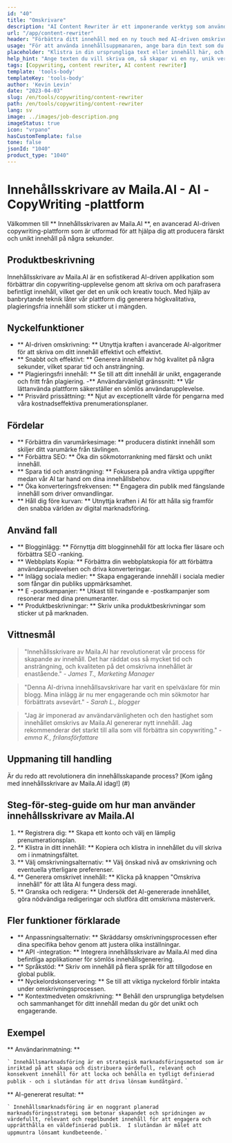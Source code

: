 ```yaml
---
id: "40"
title: "Omskrivare"
description: "AI Content Rewriter är ett imponerande verktyg som använder avancerade AI -algoritmer för att automatiskt skriva om och omformulera din inmatningstext, vilket gör den unik, engagerande och mer tilltalande.  Detta verktyg är idealiskt för bloggare, copywriters och innehållsskapare som vill förbättra sin innehållskvalitet och undvika problem med plagiering."
url: "/app/content-rewriter"
header: "Förbättra ditt innehåll med en ny touch med AI-driven omskrivning."
usage: "För att använda innehållsuppmanaren, ange bara din text som du vill skriva om.  Detta verktyg kommer sedan att generera en unik, välstrukturerad och engagerande version av ditt ursprungliga innehåll och upprätthålla dess sammanhang och nyckelidéer."
placeholder: "Klistra in din ursprungliga text eller innehåll här, och våra modeller kommer att skriva om den för att skapa en unik, engagerande och tilltalande version."
help_hint: "Ange texten du vill skriva om, så skapar vi en ny, unik version samtidigt som du bevarar den ursprungliga betydelsen och sammanhanget.  Perfekt för att förbättra innehållskvaliteten och undvika problem med plagiering."
tags: [Copywriting, content rewriter, AI content rewriter]
template: 'tools-body'
templateKey: 'tools-body'
author: 'Kevin Levin'
date: "2023-04-03"
slug: /en/tools/copywriting/content-rewriter
path: /en/tools/copywriting/content-rewriter
lang: sv
image: ../images/job-description.png
imageStatus: true
icon: "vrpano"
hasCustomTemplate: false
tone: false
jsonId: "1040"
product_type: "1040"
---
```

# Innehållsskrivare av Maila.AI - AI -CopyWriting -plattform

Välkommen till ** Innehållsskrivaren av Maila.AI **, en avancerad AI-driven copywriting-plattform som är utformad för att hjälpa dig att producera färskt och unikt innehåll på några sekunder.

## Produktbeskrivning

Innehållsskrivare av Maila.AI är en sofistikerad AI-driven applikation som förbättrar din copywriting-upplevelse genom att skriva om och parafrasera befintligt innehåll, vilket ger det en unik och kreativ touch.  Med hjälp av banbrytande teknik låter vår plattform dig generera högkvalitativa, plagieringsfria innehåll som sticker ut i mängden.

## Nyckelfunktioner

- ** AI-driven omskrivning: ** Utnyttja kraften i avancerade AI-algoritmer för att skriva om ditt innehåll effektivt och effektivt.
 - ** Snabbt och effektivt: ** Generera innehåll av hög kvalitet på några sekunder, vilket sparar tid och ansträngning.
 - ** Plagieringsfri innehåll: ** Se till att ditt innehåll är unikt, engagerande och fritt från plagiering.
 -** Användarvänligt gränssnitt: ** Vår lättanvända plattform säkerställer en sömlös användarupplevelse.
 - ** Prisvärd prissättning: ** Njut av exceptionellt värde för pengarna med våra kostnadseffektiva prenumerationsplaner.

## Fördelar

- ** Förbättra din varumärkesimage: ** producera distinkt innehåll som skiljer ditt varumärke från tävlingen.
 - ** Förbättra SEO: ** Öka din sökmotorrankning med färskt och unikt innehåll.
 - ** Spara tid och ansträngning: ** Fokusera på andra viktiga uppgifter medan vår AI tar hand om dina innehållsbehov.
 - ** Öka konverteringsfrekvensen: ** Engagera din publik med fängslande innehåll som driver omvandlingar.
 - ** Håll dig före kurvan: ** Utnyttja kraften i AI för att hålla sig framför den snabba världen av digital marknadsföring.

## Använd fall

- ** Blogginlägg: ** Förnyttja ditt blogginnehåll för att locka fler läsare och förbättra SEO -ranking.
 - ** Webbplats Kopia: ** Förbättra din webbplatskopia för att förbättra användarupplevelsen och driva konverteringar.
 - ** Inlägg sociala medier: ** Skapa engagerande innehåll i sociala medier som fångar din publiks uppmärksamhet.
 - ** E -postkampanjer: ** Utkast till tvingande e -postkampanjer som resonerar med dina prenumeranter.
 - ** Produktbeskrivningar: ** Skriv unika produktbeskrivningar som sticker ut på marknaden.

## Vittnesmål

> "Innehållsskrivare av Maila.AI har revolutionerat vår process för skapande av innehåll. Det har räddat oss så mycket tid och ansträngning, och kvaliteten på det omskrivna innehållet är enastående."  - _James T., Marketing Manager_

> "Denna AI-drivna innehållsavskrivare har varit en spelväxlare för min blogg. Mina inlägg är nu mer engagerande och min sökmotor har förbättrats avsevärt."  - _Sarah L., blogger_

> "Jag är imponerad av användarvänligheten och den hastighet som innehållet omskrivs av Maila.AI genererar nytt innehåll. Jag rekommenderar det starkt till alla som vill förbättra sin copywriting."  - _emma K., frilansförfattare_

## Uppmaning till handling

Är du redo att revolutionera din innehållsskapande process?  [Kom igång med innehållsskrivare av Maila.AI idag!] (#)

## Steg-för-steg-guide om hur man använder innehållsskrivare av Maila.AI

1. ** Registrera dig: ** Skapa ett konto och välj en lämplig prenumerationsplan.
 2. ** Klistra in ditt innehåll: ** Kopiera och klistra in innehållet du vill skriva om i inmatningsfältet.
 3. ** Välj omskrivningsalternativ: ** Välj önskad nivå av omskrivning och eventuella ytterligare preferenser.
 4. ** Generera omskrivet innehåll: ** Klicka på knappen "Omskriva innehåll" för att låta AI fungera dess magi.
 5. ** Granska och redigera: ** Undersök det AI-genererade innehållet, göra nödvändiga redigeringar och slutföra ditt omskrivna mästerverk.

## Fler funktioner förklarade

- ** Anpassningsalternativ: ** Skräddarsy omskrivningsprocessen efter dina specifika behov genom att justera olika inställningar.
 - ** API -integration: ** Integrera innehållsskrivare av Maila.AI med dina befintliga applikationer för sömlös innehållsgenerering.
 - ** Språkstöd: ** Skriv om innehåll på flera språk för att tillgodose en global publik.
 - ** Nyckelordskonservering: ** Se till att viktiga nyckelord förblir intakta under omskrivningsprocessen.
 - ** Kontextmedveten omskrivning: ** Behåll den ursprungliga betydelsen och sammanhanget för ditt innehåll medan du gör det unikt och engagerande.

## Exempel

** Användarinmatning: **

`` `
 Innehållsmarknadsföring är en strategisk marknadsföringsmetod som är inriktad på att skapa och distribuera värdefull, relevant och konsekvent innehåll för att locka och behålla en tydligt definierad publik - och i slutändan för att driva lönsam kundåtgärd.
 `` `

** AI-genererat resultat: **

`` `
 Innehållsmarknadsföring är en noggrant planerad marknadsföringsstrategi som betonar skapandet och spridningen av värdefullt, relevant och regelbundet innehåll för att engagera och upprätthålla en väldefinierad publik.  I slutändan är målet att uppmuntra lönsamt kundbeteende.
 `` `
